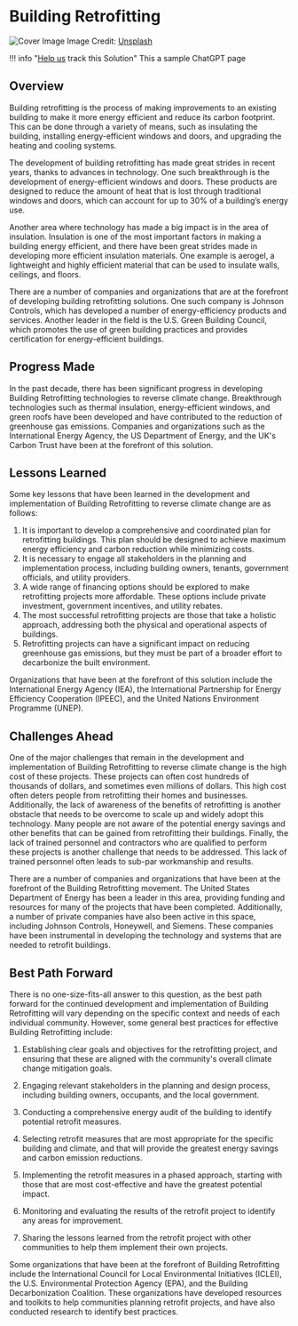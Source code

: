 # Building Retrofitting

![Cover Image](https://images.unsplash.com/photo-1589328230871-8f2a5bcceb63?crop=entropy&cs=tinysrgb&fit=max&fm=jpg&ixid=Mnw0NDYzODh8MHwxfHNlYXJjaHwxfHxCdWlsZGluZyUyMFJldHJvZml0dGluZ3xlbnwwfHx8fDE2ODM2NTgxMDc&ixlib=rb-4.0.3&q=80&w=1080)
Image Credit: [Unsplash](https://unsplash.com/@canon_guy84)

!!! info "[Help us](../../contribute) track this Solution"
    This a sample ChatGPT page

## Overview

Building retrofitting is the process of making improvements to an existing building to make it more energy efficient and reduce its carbon footprint. This can be done through a variety of means, such as insulating the building, installing energy-efficient windows and doors, and upgrading the heating and cooling systems.

The development of building retrofitting has made great strides in recent years, thanks to advances in technology. One such breakthrough is the development of energy-efficient windows and doors. These products are designed to reduce the amount of heat that is lost through traditional windows and doors, which can account for up to 30% of a building’s energy use.

Another area where technology has made a big impact is in the area of insulation. Insulation is one of the most important factors in making a building energy efficient, and there have been great strides made in developing more efficient insulation materials. One example is aerogel, a lightweight and highly efficient material that can be used to insulate walls, ceilings, and floors.

There are a number of companies and organizations that are at the forefront of developing building retrofitting solutions. One such company is Johnson Controls, which has developed a number of energy-efficiency products and services. Another leader in the field is the U.S. Green Building Council, which promotes the use of green building practices and provides certification for energy-efficient buildings.

## Progress Made

In the past decade, there has been significant progress in developing Building Retrofitting technologies to reverse climate change. Breakthrough technologies such as thermal insulation, energy-efficient windows, and green roofs have been developed and have contributed to the reduction of greenhouse gas emissions. Companies and organizations such as the International Energy Agency, the US Department of Energy, and the UK's Carbon Trust have been at the forefront of this solution.

## Lessons Learned

Some key lessons that have been learned in the development and implementation of Building Retrofitting to reverse climate change are as follows: 

1. It is important to develop a comprehensive and coordinated plan for retrofitting buildings. This plan should be designed to achieve maximum energy efficiency and carbon reduction while minimizing costs. 
2. It is necessary to engage all stakeholders in the planning and implementation process, including building owners, tenants, government officials, and utility providers. 
3. A wide range of financing options should be explored to make retrofitting projects more affordable. These options include private investment, government incentives, and utility rebates. 
4. The most successful retrofitting projects are those that take a holistic approach, addressing both the physical and operational aspects of buildings. 
5. Retrofitting projects can have a significant impact on reducing greenhouse gas emissions, but they must be part of a broader effort to decarbonize the built environment.

Organizations that have been at the forefront of this solution include the International Energy Agency (IEA), the International Partnership for Energy Efficiency Cooperation (IPEEC), and the United Nations Environment Programme (UNEP).

## Challenges Ahead

One of the major challenges that remain in the development and implementation of Building Retrofitting to reverse climate change is the high cost of these projects. These projects can often cost hundreds of thousands of dollars, and sometimes even millions of dollars. This high cost often deters people from retrofitting their homes and businesses. Additionally, the lack of awareness of the benefits of retrofitting is another obstacle that needs to be overcome to scale up and widely adopt this technology. Many people are not aware of the potential energy savings and other benefits that can be gained from retrofitting their buildings. Finally, the lack of trained personnel and contractors who are qualified to perform these projects is another challenge that needs to be addressed. This lack of trained personnel often leads to sub-par workmanship and results.

There are a number of companies and organizations that have been at the forefront of the Building Retrofitting movement. The United States Department of Energy has been a leader in this area, providing funding and resources for many of the projects that have been completed. Additionally, a number of private companies have also been active in this space, including Johnson Controls, Honeywell, and Siemens. These companies have been instrumental in developing the technology and systems that are needed to retrofit buildings.

## Best Path Forward

There is no one-size-fits-all answer to this question, as the best path forward for the continued development and implementation of Building Retrofitting will vary depending on the specific context and needs of each individual community. However, some general best practices for effective Building Retrofitting include:

1. Establishing clear goals and objectives for the retrofitting project, and ensuring that these are aligned with the community's overall climate change mitigation goals.

2. Engaging relevant stakeholders in the planning and design process, including building owners, occupants, and the local government.

3. Conducting a comprehensive energy audit of the building to identify potential retrofit measures.

4. Selecting retrofit measures that are most appropriate for the specific building and climate, and that will provide the greatest energy savings and carbon emission reductions.

5. Implementing the retrofit measures in a phased approach, starting with those that are most cost-effective and have the greatest potential impact.

6. Monitoring and evaluating the results of the retrofit project to identify any areas for improvement.

7. Sharing the lessons learned from the retrofit project with other communities to help them implement their own projects.

Some organizations that have been at the forefront of Building Retrofitting include the International Council for Local Environmental Initiatives (ICLEI), the U.S. Environmental Protection Agency (EPA), and the Building Decarbonization Coalition. These organizations have developed resources and toolkits to help communities planning retrofit projects, and have also conducted research to identify best practices.
